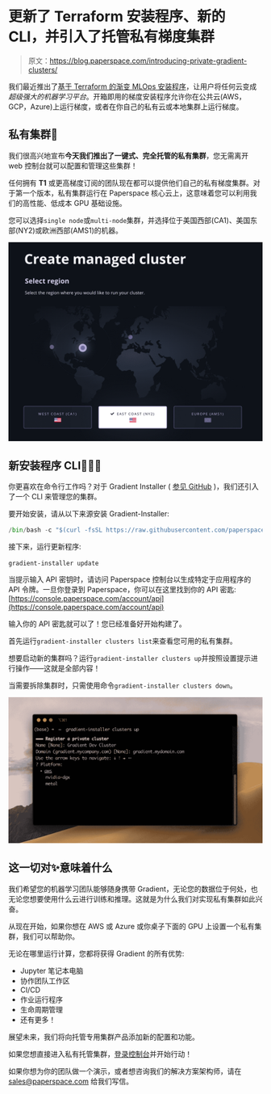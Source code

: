 # 更新了 Terraform 安装程序、新的 CLI，并引入了托管私有梯度集群

> 原文：<https://blog.paperspace.com/introducing-private-gradient-clusters/>

我们最近推出了[基于 Terraform 的渐变 MLOps 安装程序](https://gradient.paperspace.com/gradient-installer)，让用户将任何云变成*超级强大的机器学习平台*。开箱即用的梯度安装程序允许你在公共云(AWS，GCP，Azure)上运行梯度，或者在你自己的私有云或本地集群上运行梯度。

## 私有集群🌱

我们很高兴地宣布**今天我们推出了一键式、完全托管的私有集群**，您无需离开 web 控制台就可以配置和管理这些集群！

任何拥有 **T1** 或更高梯度订阅的团队现在都可以提供他们自己的私有梯度集群。对于第一个版本，私有集群运行在 Paperspace 核心云上，这意味着您可以利用我们的高性能、低成本 GPU 基础设施。

您可以选择`single node`或`multi-node`集群，并选择位于美国西部(CA1)、美国东部(NY2)或欧洲西部(AMS1)的机器。

![](img/74ee18edf505853ee740ec1d14d182ab.png)

## 新安装程序 CLI👩🏽‍💻

你更喜欢在命令行工作吗？对于 Gradient Installer ( [参见 GitHub](https://github.com/paperspace/gradient-installer) )，我们还引入了一个 CLI 来管理您的集群。

要开始安装，请从以下来源安装 Gradient-Installer:

```py
/bin/bash -c "$(curl -fsSL https://raw.githubusercontent.com/paperspace/gradient-installer/master/bin/install)" 
```

接下来，运行更新程序:

`gradient-installer update`

当提示输入 API 密钥时，请访问 Paperspace 控制台以生成特定于应用程序的 API 令牌。一旦你登录到 Paperspace，你可以在这里找到你的 API 密匙:[https://console.paperspace.com/account/api](https://console.paperspace.com/account/api)

输入你的 API 密匙就可以了！您已经准备好开始构建了。

首先运行`gradient-installer clusters list`来查看您可用的私有集群。

想要启动新的集群吗？运行`gradient-installer clusters up`并按照设置提示进行操作——这就是全部内容！

当需要拆除集群时，只需使用命令`gradient-installer clusters down`。

![](img/fcd2cdc4702f5a6e454a779969146f84.png)

## 这一切对✨意味着什么

我们希望您的机器学习团队能够随身携带 Gradient，无论您的数据位于何处，也无论您想要使用什么云进行训练和推理。这就是为什么我们对实现私有集群如此兴奋。

从现在开始，如果你想在 AWS 或 Azure 或你桌子下面的 GPU 上设置一个私有集群，我们可以帮助你。

无论在哪里运行计算，您都将获得 Gradient 的所有优势:

*   Jupyter 笔记本电脑
*   协作团队工作区
*   CI/CD
*   作业运行程序
*   生命周期管理
*   还有更多！

展望未来，我们将向托管专用集群产品添加新的配置和功能。

如果您想直接进入私有托管集群，[登录控制台](https://console.paperspace.com)并开始行动！

如果你想为你的团队做一个演示，或者想咨询我们的解决方案架构师，请在 sales@paperspace.com 给我们写信。